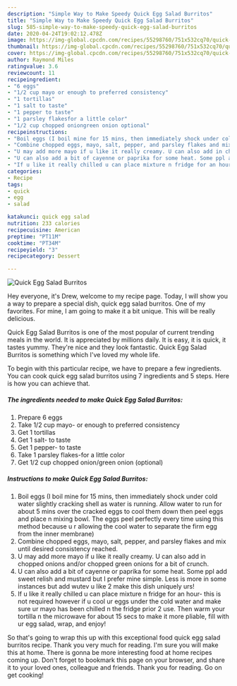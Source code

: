 ```yaml
---
description: "Simple Way to Make Speedy Quick Egg Salad Burritos"
title: "Simple Way to Make Speedy Quick Egg Salad Burritos"
slug: 585-simple-way-to-make-speedy-quick-egg-salad-burritos
date: 2020-04-24T19:02:12.478Z
image: https://img-global.cpcdn.com/recipes/55298760/751x532cq70/quick-egg-salad-burritos-recipe-main-photo.jpg
thumbnail: https://img-global.cpcdn.com/recipes/55298760/751x532cq70/quick-egg-salad-burritos-recipe-main-photo.jpg
cover: https://img-global.cpcdn.com/recipes/55298760/751x532cq70/quick-egg-salad-burritos-recipe-main-photo.jpg
author: Raymond Miles
ratingvalue: 3.6
reviewcount: 11
recipeingredient:
- "6 eggs"
- "1/2 cup mayo or enough to preferred consistency"
- "1 tortillas"
- "1 salt to taste"
- "1 pepper to taste"
- "1 parsley flakesfor a little color"
- "1/2 cup chopped oniongreen onion optional"
recipeinstructions:
- "Boil eggs (I boil mine for 15 mins, then immediately shock under cold water slightly cracking shell as water is running. Allow water to run for about 5 mins over the cracked eggs to cool them down then peel eggs and place n mixing bowl. The eggs peel perfectly every time using this method because u r allowing the cool water to separate the firm egg from the inner membrane)"
- "Combine chopped eggs, mayo, salt, pepper, and parsley flakes and mix until desired consistency reached."
- "U may add more mayo if u like it really creamy. U can also add in chopped onions and/or chopped green onions for a bit of crunch."
- "U can also add a bit of cayenne or paprika for some heat. Some ppl add sweet relish and mustard but I prefer mine simple. Less is more in some instances but add wutev u like 2 make this dish uniquely urs!"
- "If u like it really chilled u can place mixture n fridge for an hour- this is not required however if u cool ur eggs under the cold water and make sure ur mayo has been chilled n the fridge prior 2 use. Then warm your tortilla n the microwave for about 15 secs to make it more pliable,  fill with ur egg salad, wrap, and enjoy!"
categories:
- Recipe
tags:
- quick
- egg
- salad

katakunci: quick egg salad 
nutrition: 233 calories
recipecuisine: American
preptime: "PT11M"
cooktime: "PT34M"
recipeyield: "3"
recipecategory: Dessert

---
```



![Quick Egg Salad Burritos](https://img-global.cpcdn.com/recipes/55298760/751x532cq70/quick-egg-salad-burritos-recipe-main-photo.jpg)

Hey everyone, it's Drew, welcome to my recipe page. Today, I will show you a way to prepare a special dish, quick egg salad burritos. One of my favorites. For mine, I am going to make it a bit unique. This will be really delicious.



Quick Egg Salad Burritos is one of the most popular of current trending meals in the world. It is appreciated by millions daily. It is easy, it is quick, it tastes yummy. They're nice and they look fantastic. Quick Egg Salad Burritos is something which I've loved my whole life.


To begin with this particular recipe, we have to prepare a few ingredients. You can cook quick egg salad burritos using 7 ingredients and 5 steps. Here is how you can achieve that.

<!--inarticleads1-->

##### The ingredients needed to make Quick Egg Salad Burritos:

1. Prepare 6 eggs
1. Take 1/2 cup mayo- or enough to preferred consistency
1. Get 1 tortillas
1. Get 1 salt- to taste
1. Get 1 pepper- to taste
1. Take 1 parsley flakes-for a little color
1. Get 1/2 cup chopped onion/green onion (optional)




<!--inarticleads2-->

##### Instructions to make Quick Egg Salad Burritos:

1. Boil eggs (I boil mine for 15 mins, then immediately shock under cold water slightly cracking shell as water is running. Allow water to run for about 5 mins over the cracked eggs to cool them down then peel eggs and place n mixing bowl. The eggs peel perfectly every time using this method because u r allowing the cool water to separate the firm egg from the inner membrane)
1. Combine chopped eggs, mayo, salt, pepper, and parsley flakes and mix until desired consistency reached.
1. U may add more mayo if u like it really creamy. U can also add in chopped onions and/or chopped green onions for a bit of crunch.
1. U can also add a bit of cayenne or paprika for some heat. Some ppl add sweet relish and mustard but I prefer mine simple. Less is more in some instances but add wutev u like 2 make this dish uniquely urs!
1. If u like it really chilled u can place mixture n fridge for an hour- this is not required however if u cool ur eggs under the cold water and make sure ur mayo has been chilled n the fridge prior 2 use. Then warm your tortilla n the microwave for about 15 secs to make it more pliable,  fill with ur egg salad, wrap, and enjoy!




So that's going to wrap this up with this exceptional food quick egg salad burritos recipe. Thank you very much for reading. I'm sure you will make this at home. There is gonna be more interesting food at home recipes coming up. Don't forget to bookmark this page on your browser, and share it to your loved ones, colleague and friends. Thank you for reading. Go on get cooking!
